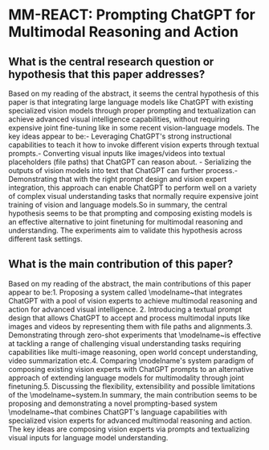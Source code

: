# MM-REACT: Prompting ChatGPT for Multimodal Reasoning and Action

## What is the central research question or hypothesis that this paper addresses?

Based on my reading of the abstract, it seems the central hypothesis of this paper is that integrating large language models like ChatGPT with existing specialized vision models through proper prompting and textualization can achieve advanced visual intelligence capabilities, without requiring expensive joint fine-tuning like in some recent vision-language models. The key ideas appear to be:- Leveraging ChatGPT's strong instructional capabilities to teach it how to invoke different vision experts through textual prompts.- Converting visual inputs like images/videos into textual placeholders (file paths) that ChatGPT can reason about. - Serializing the outputs of vision models into text that ChatGPT can further process.- Demonstrating that with the right prompt design and vision expert integration, this approach can enable ChatGPT to perform well on a variety of complex visual understanding tasks that normally require expensive joint training of vision and language models.So in summary, the central hypothesis seems to be that prompting and composing existing models is an effective alternative to joint finetuning for multimodal reasoning and understanding. The experiments aim to validate this hypothesis across different task settings.


## What is the main contribution of this paper?

Based on my reading of the abstract, the main contributions of this paper appear to be:1. Proposing a system called \modelname~that integrates ChatGPT with a pool of vision experts to achieve multimodal reasoning and action for advanced visual intelligence. 2. Introducing a textual prompt design that allows ChatGPT to accept and process multimodal inputs like images and videos by representing them with file paths and alignments.3. Demonstrating through zero-shot experiments that \modelname~is effective at tackling a range of challenging visual understanding tasks requiring capabilities like multi-image reasoning, open world concept understanding, video summarization etc.4. Comparing \modelname's system paradigm of composing existing vision experts with ChatGPT prompts to an alternative approach of extending language models for multimodality through joint finetuning.5. Discussing the flexibility, extensibility and possible limitations of the \modelname~system.In summary, the main contribution seems to be proposing and demonstrating a novel prompting-based system \modelname~that combines ChatGPT's language capabilities with specialized vision experts for advanced multimodal reasoning and action. The key ideas are composing vision experts via prompts and textualizing visual inputs for language model understanding.
